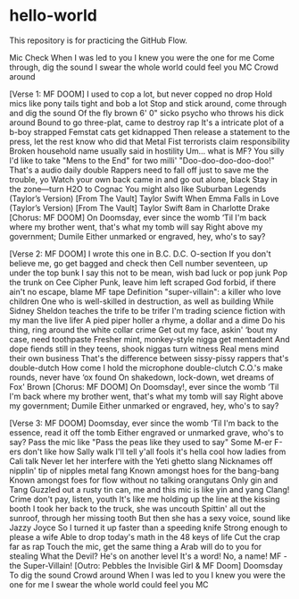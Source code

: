 # hello-world
This repository is for practicing the GitHub Flow.

Mic Check
When I was led to you
I knew you were the one for me
Come through, dig the sound
I swear the whole world could feel you MC
Crowd around

[Verse 1: MF DOOM]
I used to cop a lot, but never copped no drop
Hold mics like pony tails tight and bob a lot
Stop and stick around, come through and dig the sound
Of the fly brown 6' 0" sicko psycho who throws his dick around
Bound to go three-plat, came to destroy rap
It's a intricate plot of a b-boy strapped
Femstat cats get kidnapped
Then release a statement to the press, let the rest know who did that
Metal Fist terrorists claim responsibility
Broken household name usually said in hostility
Um... what is MF? You silly
I'd like to take "Mens to the End" for two milli'
"Doo-doo-doo-doo-doo!" That's a audio daily double
Rappers need to fall off just to save me the trouble, yo
Watch your own back came in and go out alone, black
Stay in the zone—turn H2O to Cognac
You might also like
Suburban Legends (Taylor’s Version) [From The Vault]
Taylor Swift
When Emma Falls in Love (Taylor’s Version) [From The Vault]
Taylor Swift
8am in Charlotte
Drake
[Chorus: MF DOOM]
On Doomsday, ever since the womb
‘Til I'm back where my brother went, that's what my tomb will say
Right above my government; Dumile
Either unmarked or engraved, hey, who's to say?

[Verse 2: MF DOOM]
I wrote this one in B.C. D.C. O-section
If you don't believe me, go get bagged and check then
Cell number seventeen, up under the top bunk
I say this not to be mean, wish bad luck or pop junk
Pop the trunk on Cee Cipher Punk, leave him left scraped
God forbid, if there ain't no escape, blame MF tape
Definition "super-villain": a killer who love children
One who is well-skilled in destruction, as well as building
While Sidney Sheldon teaches the trife to be trifer
I'm trading science fiction with my man the live lifer
A pied piper holler a rhyme, a dollar and a dime
Do his thing, ring around the white collar crime
Get out my face, askin' ‘bout my case, need toothpaste
Fresher mint, monkey-style nigga get mentadent
And dope fiends still in they teens, shook niggas turn witness
Real mens mind their own business
That's the difference between sissy-pissy rappers that's double-dutch
How come I hold the microphone double-clutch
C.O.'s make rounds, never have ‘ox found
On shakedown, lock-down, wet dreams of Fox' Brown
[Chorus: MF DOOM]
On Doomsday!, ever since the womb
‘Til I'm back where my brother went, that's what my tomb will say
Right above my government; Dumile
Either unmarked or engraved, hey, who's to say?

[Verse 3: MF DOOM]
Doomsday, ever since the womb
‘Til I'm back to the essence, read it off the tomb
Either engraved or unmarked grave, who's to say?
Pass the mic like "Pass the peas like they used to say"
Some M-er F-ers don't like how Sally walk
I'll tell y'all fools it's hella cool how ladies from Cali talk
Never let her interfere with the Yeti ghetto slang
Nicknames off nipplin' tip of nipples metal fang
Known amongst hoes for the bang-bang
Known amongst foes for flow without no talking orangutans
Only gin and Tang
Guzzled out a rusty tin can, me and this mic is like yin and yang
Clang! Crime don't pay, listen, youth
It's like me holding up the line at the kissing booth
I took her back to the truck, she was uncouth
Spittin' all out the sunroof, through her missing tooth
But then she has a sexy voice, sound like Jazzy Joyce
So I turned it up faster than a speeding knife
Strong enough to please a wife
Able to drop today's math in the 48 keys of life
Cut the crap far as rap
Touch the mic, get the same thing a Arab will do to you for stealing
What the Devil? He's on another level
It's a word! No, a name! MF - the Super-Villain!
[Outro: Pebbles the Invisible Girl & MF Doom]
Doomsday
To dig the sound
Crowd around
When I was led to you
I knew you were the one for me
I swear the whole world could feel you MC
